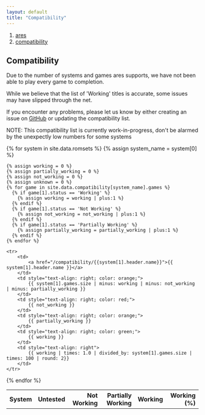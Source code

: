 ```yaml
---
layout: default
title: "Compatibility"
---
```


<ol><li><a href='/index'><span>ares</span></a></li><li><a href='/compatibility'><span>compatibility</span></a></li></ol>

## Compatibility

Due to the number of systems and games ares supports, we have not been able to play every game to completion.

While we believe that the list of 'Working' titles is accurate, some issues may have slipped through the net.

If you encounter any problems, please let us know by either creating an issue on
[GitHub](https://github.com/ares-emulator/ares/issues) or updating the compatibility list.


NOTE: This compatibility list is currently work-in-progress, don't be alarmed by the unexpectly low numbers for some systems

<table>
  <tr>
    <th>System</th>
    <th style="text-align: right">Untested</th>
    <th style="text-align: right">Not Working</th>
    <th style="text-align: right">Partially Working</th>
    <th style="text-align: right">Working</th>
    <th class="default-sort desc" style="text-align: right">Working (%)</th>
  </tr>

  {% for system in site.data.romsets %}
    {% assign system_name = system[0] %}

    {% assign working = 0 %}
    {% assign partially_working = 0 %}
    {% assign not_working = 0 %}    
    {% assign unknown = 0 %}
    {% for game in site.data.compatibility[system_name].games %}
      {% if game[1].status == 'Working' %}
        {% assign working = working | plus:1 %}
      {% endif %}
      {% if game[1].status == 'Not Working' %}
        {% assign not_working = not_working | plus:1 %}
      {% endif %}
      {% if game[1].status == 'Partially Working' %}
        {% assign partially_working = partially_working | plus:1 %}
      {% endif %}
    {% endfor %}

    <tr>
        <td>
            <a href="/compatibility/{{system[1].header.name}}">{{ system[1].header.name }}</a>
        </td>
        <td style="text-align: right; color: orange;">
            {{ system[1].games.size | minus: working | minus: not_working | minus: partially_working }}
        </td>
        <td style="text-align: right; color: red;">
            {{ not_working }}
        </td>
        <td style="text-align: right; color: orange;">
            {{ partially_working }}
        </td>
        <td style="text-align: right; color: green;"> 
            {{ working }}
        </td>
        <td style="text-align: right"> 
            {{ working | times: 1.0 | divided_by: system[1].games.size | times: 100 | round: 2}}
        </td>
    </tr>

  {% endfor %}
</table>

